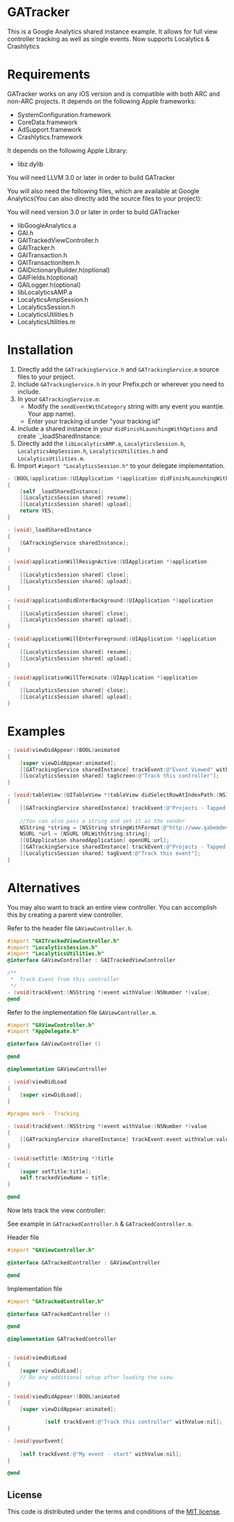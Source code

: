 # GATracker

This is a Google Analytics shared instance example. It allows for full view controller tracking as well as single events. 
Now supports Localytics & Crashlytics

# Requirements

GATracker works on any iOS version and is compatible with both ARC and non-ARC projects. It depends on the following Apple frameworks:

* SystemConfiguration.framework
* CoreData.framework
* AdSupport.framework
* Crashlytics.framework
    
It depends on the following Apple Library:

* libz.dylib
    
You will need LLVM 3.0 or later in order to build GATracker

You will also need the following files, which are available at Google Analytics(You can also directly add the source files to your project): 

You will need version 3.0 or later in order to build GATracker

* libGoogleAnalytics.a
* GAI.h
* GAITrackedViewController.h
* GAITracker.h
* GAITransaction.h
* GAITransactionItem.h
* GAIDictionaryBuilder.h(optional)
* GAIFields.h(optional)
* GAILogger.h(optional)
* libLocalyticsAMP.a
* LocalyticsAmpSession.h
* LocalyticsSession.h
* LocalyticsUtilities.h
* LocalyticsUtilities.m
    
# Installation 

1. Directly add the `GATrackingService.h` and `GATrackingService.m` source files to your project.
2. Include `GATrackingService.h` in your Prefix.pch or wherever you need to include.
2. In your `GATrackingService.m`: 
    - Modify the `sendEventWithCategory` string with any event you want(ie. Your app name).
    - Enter your tracking id under "your tracking id"
3. Include a shared instance in your `didFinishLaunchingWithOptions` and create `_loadSharedInstance:
4. Directly add the `libLocalyticsAMP.a`, `LocalyticsSession.h`, `LocalyticsAmpSession.h`, `LocalyticsUtilities.h` and `LocalyticsUtilities.m`.
5. Import `#import "LocalyticsSession.h"` to your delegate implementation.

```objective-c
- (BOOL)application:(UIApplication *)application didFinishLaunchingWithOptions:(NSDictionary *)launchOptions
{
    [self _loadSharedInstance];
    [[LocalyticsSession shared] resume];
    [[LocalyticsSession shared] upload];
    return YES;
}

- (void)_loadSharedInstance
{
    [GATrackingService sharedInstance];
}

- (void)applicationWillResignActive:(UIApplication *)application
{
    [[LocalyticsSession shared] close];
    [[LocalyticsSession shared] upload];
}

- (void)applicationDidEnterBackground:(UIApplication *)application
{
    [[LocalyticsSession shared] close];
    [[LocalyticsSession shared] upload];
}

- (void)applicationWillEnterForeground:(UIApplication *)application
{
    [[LocalyticsSession shared] resume];
    [[LocalyticsSession shared] upload];
}

- (void)applicationWillTerminate:(UIApplication *)application
{
    [[LocalyticsSession shared] close];
    [[LocalyticsSession shared] upload];
}
```

# Examples

```objective-c
- (void)viewDidAppear:(BOOL)animated
{
    [super viewDidAppear:animated];
    [[GATrackingService sharedInstance] trackEvent:@"Event Viewed" withValue:nil fromSender:@"your sender"];
    [[LocalyticsSession shared] tagScreen:@"Track this controller"];
}

- (void)tableView:(UITableView *)tableView didSelectRowAtIndexPath:(NSIndexPath *)indexPath
{
    [[GATrackingService sharedInstance] trackEvent:@"Projects - Tapped Project Cell" withValue:nil fromSender:@"your sender" /*mutablearray for example: array[@"array item"*/];
    
    //You can also pass a string and set it as the sender
    NSString *string = [NSString stringWithFormat:@"http://www.gabemdev.com"];
    NSURL *url = [NSURL URLWithString:string];
    [[UIApplication sharedApplication] openURL:url];
    [[GATrackingService sharedInstance] trackEvent:@"Projects - Tapped Project Cell" withValue:nil fromSender:string];
    [[LocalyticsSession shared] tagEvent:@"Track this event"];
}
```

# Alternatives

You may also want to track an entire view controller. You can accomplish this by creating a parent view controller.

Refer to the header file `GAViewController.h`.

```objective-c
#import "GAITrackedViewController.h"
#import "LocalyticsSession.h"
#import "LocalyticsUtilities.h"
@interface GAViewController : GAITrackedViewController

/**
 *  Track Event from this controller
 */
- (void)trackEvent:(NSString *)event withValue:(NSNumber *)value;
@end
```

Refer to the implementation file `GAViewController.m`.

```objective-c
#import "GAViewController.h"
#import "AppDelegate.h"

@interface GAViewController ()

@end

@implementation GAViewController

- (void)viewDidLoad
{
    [super viewDidLoad];
}

#pragma mark - Tracking

- (void)trackEvent:(NSString *)event withValue:(NSNumber *)value
{
    [[GATrackingService sharedInstance] trackEvent:event withValue:value fromSender:self.trackedViewName];
}

- (void)setTitle:(NSString *)title
{
    [super setTitle:title];
    self.trackedViewName = title;
}

@end
````

Now lets track the view controller: 

See example in `GATrackedController.h` & `GATrackedController.m`.

Header file 

```objective-c
#import "GAViewController.h"

@interface GATrackedController : GAViewController

@end
````

Implementation file

```objective-c
#import "GATrackedController.h"

@interface GATrackedController ()

@end

@implementation GATrackedController


- (void)viewDidLoad
{
    [super viewDidLoad];
	// Do any additional setup after loading the view.
}

- (void)viewDidAppear:(BOOL)animated
{
    [super viewDidAppear:animated];

            [self trackEvent:@"Track this controller" withValue:nil];
}

- (void)yourEvent{
    
    [self trackEvent:@"My event - start" withValue:nil];
}

@end
````

## License

This code is distributed under the terms and conditions of the [MIT license](LICENSE). 




